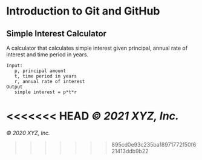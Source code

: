 # Introduction to Git and GitHub

## Simple Interest Calculator

A calculator that calculates simple interest given principal, annual rate of interest and time period in years.

```
Input:
   p, principal amount
   t, time period in years
   r, annual rate of interest
Output
   simple interest = p*t*r
```

<<<<<<< HEAD
_© 2021 XYZ, Inc._
=======
_© 2020 XYZ, Inc._
>>>>>>> 895cd0e93c235ba18971772f50f621413ddb9b22
